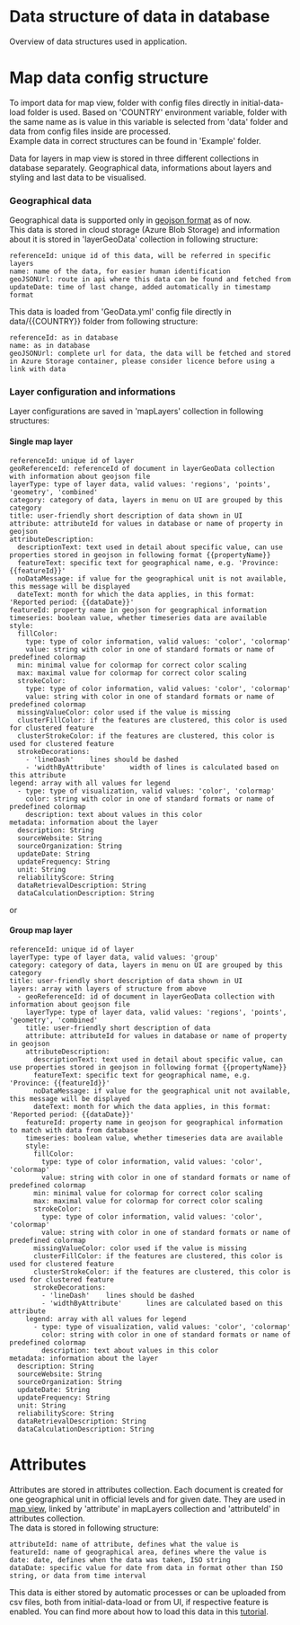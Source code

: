 # Data structure of data in database

Overview of data structures used in application.

# Map data config structure
To import data for map view, folder with config files directly in initial-data-load folder is used. Based on 'COUNTRY' environment variable, folder with the same name as is value in this variable is selected from 'data' folder and data from config files inside are processed.    
Example data in correct structures can be found in 'Example' folder.      
   
Data for layers in map view is stored in three different collections in database separately.  Geographical data, informations about layers and styling and last data to be visualised.    
### Geographical data
Geographical data is supported only in [geojson format](https://geojson.org/) as of now.     
This data is stored in cloud storage (Azure Blob Storage) and information about it is stored in 'layerGeoData' collection in following structure:     
```
referenceId: unique id of this data, will be referred in specific layers
name: name of the data, for easier human identification
geoJSONUrl: route in api where this data can be found and fetched from
updateDate: time of last change, added automatically in timestamp format
```    
    
This data is loaded from 'GeoData.yml' config file directly in data/{{COUNTRY}} folder from following structure:
```
referenceId: as in database
name: as in database
geoJSONUrl: complete url for data, the data will be fetched and stored in Azure Storage container, please consider licence before using a link with data
``` 
     
### Layer configuration and informations     
Layer configurations are saved in 'mapLayers' collection in following structures: 

#### Single map layer  
```
referenceId: unique id of layer
geoReferenceId: referenceId of document in layerGeoData collection with information about geojson file
layerType: type of layer data, valid values: 'regions', 'points', 'geometry', 'combined'
category: category of data, layers in menu on UI are grouped by this category
title: user-friendly short description of data shown in UI
attribute: attributeId for values in database or name of property in geojson
attributeDescription:
  descriptionText: text used in detail about specific value, can use properties stored in geojson in following format {{propertyName}}
  featureText: specific text for geographical name, e.g. 'Province: {{featureId}}'
  noDataMessage: if value for the geographical unit is not available, this message will be displayed
  dateText: month for which the data applies, in this format: 'Reported period: {{dataDate}}'
featureId: property name in geojson for geographical information
timeseries: boolean value, whether timeseries data are available
style:
  fillColor:
    type: type of color information, valid values: 'color', 'colormap'
    value: string with color in one of standard formats or name of predefined colormap
  min: minimal value for colormap for correct color scaling
  max: maximal value for colormap for correct color scaling
  strokeColor:
    type: type of color information, valid values: 'color', 'colormap'
    value: string with color in one of standard formats or name of predefined colormap
  missingValueColor: color used if the value is missing
  clusterFillColor: if the features are clustered, this color is used for clustered feature
  clusterStrokeColor: if the features are clustered, this color is used for clustered feature
  strokeDecorations: 
    - 'lineDash'    lines should be dashed
    - 'widthByAttribute'      width of lines is calculated based on this attribute
legend: array with all values for legend
  - type: type of visualization, valid values: 'color', 'colormap'
    color: string with color in one of standard formats or name of predefined colormap
    description: text about values in this color
metadata: information about the layer
  description: String
  sourceWebsite: String
  sourceOrganization: String
  updateDate: String
  updateFrequency: String
  unit: String
  reliabilityScore: String
  dataRetrievalDescription: String
  dataCalculationDescription: String
```
or 

#### Group map layer    
```
referenceId: unique id of layer
layerType: type of layer data, valid values: 'group'
category: category of data, layers in menu on UI are grouped by this category
title: user-friendly short description of data shown in UI
layers: array with layers of structure from above
  - geoReferenceId: id of document in layerGeoData collection with information about geojson file
    layerType: type of layer data, valid values: 'regions', 'points', 'geometry', 'combined'
    title: user-friendly short description of data
    attribute: attributeId for values in database or name of property in geojson
    attributeDescription:
      descriptionText: text used in detail about specific value, can use properties stored in geojson in following format {{propertyName}}
      featureText: specific text for geographical name, e.g. 'Province: {{featureId}}'
      noDataMessage: if value for the geographical unit not available, this message will be displayed
      dateText: month for which the data applies, in this format: 'Reported period: {{dataDate}}'
    featureId: property name in geojson for geographical information to match with data from database
    timeseries: boolean value, whether timeseries data are available
    style:
      fillColor:
        type: type of color information, valid values: 'color', 'colormap'
        value: string with color in one of standard formats or name of predefined colormap
      min: minimal value for colormap for correct color scaling
      max: maximal value for colormap for correct color scaling
      strokeColor:
        type: type of color information, valid values: 'color', 'colormap'
        value: string with color in one of standard formats or name of predefined colormap
      missingValueColor: color used if the value is missing
      clusterFillColor: if the features are clustered, this color is used for clustered feature
      clusterStrokeColor: if the features are clustered, this color is used for clustered feature
      strokeDecorations: 
        - 'lineDash'    lines should be dashed
        - 'widthByAttribute'      lines are calculated based on this attribute
    legend: array with all values for legend
      - type: type of visualization, valid values: 'color', 'colormap'
        color: string with color in one of standard formats or name of predefined colormap
        description: text about values in this color
metadata: information about the layer
  description: String
  sourceWebsite: String
  sourceOrganization: String
  updateDate: String
  updateFrequency: String
  unit: String
  reliabilityScore: String
  dataRetrievalDescription: String
  dataCalculationDescription: String
```    
    
# Attributes
Attributes are stored in attributes collection. Each document is created for one geographical unit in official levels and for given date. They are used in [map view](../UI/map.md), linked by 'attribute' in mapLayers collection and 'attributeId' in attributes collection.     
The data is stored in following structure:    
```
attributeId: name of attribute, defines what the value is
featureId: name of geographical area, defines where the value is
date: date, defines when the data was taken, ISO string
dataDate: specific value for date from data in format other than ISO string, or data from time interval 
```    
This data is either stored by automatic processes or can be uploaded from csv files, both from initial-data-load or from UI, if respective feature is enabled. You can find more about how to load this data in this [tutorial](../tutorials/run-application-with-own-data.md).
